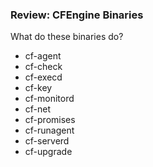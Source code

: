 ### Review: CFEngine Binaries

What do these binaries do?

- cf-agent
- cf-check
- cf-execd
- cf-key
- cf-monitord
- cf-net
- cf-promises
- cf-runagent
- cf-serverd
- cf-upgrade

